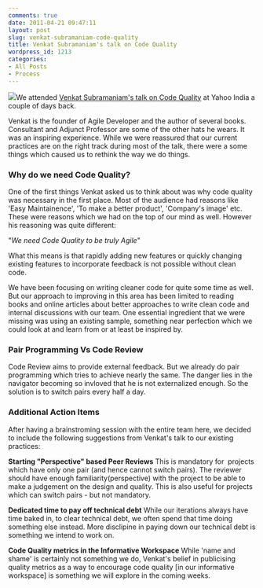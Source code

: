 ```yaml
---
comments: true
date: 2011-04-21 09:47:11
layout: post
slug: venkat-subramaniam-code-quality
title: Venkat Subramaniam's talk on Code Quality
wordpress_id: 1213
categories:
- All Posts
- Process
---
```


[![](/wp-content/uploads/2011/04/Venkat_at_yahoo-300x224.jpg)](http://multunus.com/?attachment_id=1217)We attended [Venkat Subramaniam's talk on Code Quality](http://http://www.agiledeveloper.com/presentations/caring_about_code_quality.pdf) at Yahoo India a couple of days back.

Venkat is the founder of Agile Developer and the author of several books. Consultant and Adjunct Professor are some of the other hats he wears. It was an inspiring experience. While we were reassured that our current practices are on the right track during most of the talk, there were a some things which caused us to rethink the way we do things.


### **Why do we need Code Quality?**


One of the first things Venkat asked us to think about was why code quality was necessary in the first place. Most of the audience had reasons like 'Easy Maintainence', 'To make a better product', 'Company's image' etc. These were reasons which we had on the top of our mind as well. However his reasoning was quite different:


"_We need Code Quality to be truly Agile_"




What this means is that rapidly adding new features or quickly changing existing features to incorporate feedback is not possible without clean code.




We have been focusing on writing cleaner code for quite some time as well. But our approach to improving in this area has been limited to reading books and online articles about better approaches to write clean code and internal discussions with our team. One essential ingredient that we were missing was using an existing sample, something near perfection which we could look at and learn from or at least be inspired by.





### **Pair Programming Vs Code Review**




Code Review aims to provide external feedback. But we already do pair programming which tries to achieve nearly the same. The danger lies in the navigator becoming so invloved that he is not externalized enough. So the solution is to switch pairs every half a day.





### Additional Action Items




After having a brainstroming session with the entire team here, we decided to include the following suggestions from Venkat's talk to our existing practices:




**Starting "Perspective" based Peer Reviews**
This is mandatory for  projects which have only one pair (and hence cannot switch pairs). The reviewer should have enough familiarity(perspective) with the project to be able to make a judgement on the design and quality. This is also useful for projects which can switch pairs - but not mandatory.




**Dedicated time to pay off technical debt**
While our iterations always have time baked in, to clear technical debt, we often spend that time doing something else instead. More disclipine in paying down our technical debt is something we intend to work on.




**Code Quality metrics in the Informative Workspace**
While 'name and shame' is certainly not something we do, Venkat's belief in publicising quality metrics as a way to encourage code quality [in our informative workspace] is something we will explore in the coming weeks.



